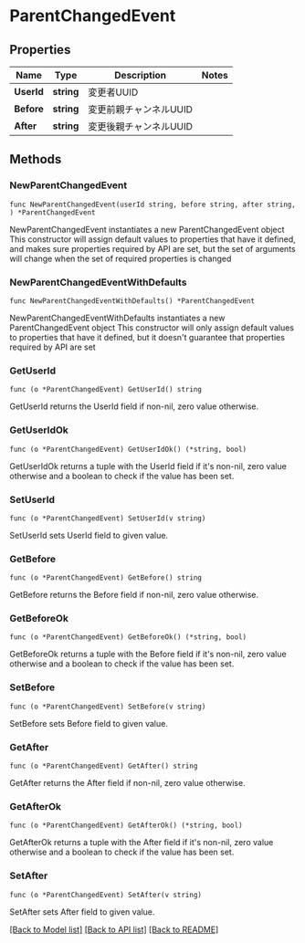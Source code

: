 # ParentChangedEvent

## Properties

Name | Type | Description | Notes
------------ | ------------- | ------------- | -------------
**UserId** | **string** | 変更者UUID | 
**Before** | **string** | 変更前親チャンネルUUID | 
**After** | **string** | 変更後親チャンネルUUID | 

## Methods

### NewParentChangedEvent

`func NewParentChangedEvent(userId string, before string, after string, ) *ParentChangedEvent`

NewParentChangedEvent instantiates a new ParentChangedEvent object
This constructor will assign default values to properties that have it defined,
and makes sure properties required by API are set, but the set of arguments
will change when the set of required properties is changed

### NewParentChangedEventWithDefaults

`func NewParentChangedEventWithDefaults() *ParentChangedEvent`

NewParentChangedEventWithDefaults instantiates a new ParentChangedEvent object
This constructor will only assign default values to properties that have it defined,
but it doesn't guarantee that properties required by API are set

### GetUserId

`func (o *ParentChangedEvent) GetUserId() string`

GetUserId returns the UserId field if non-nil, zero value otherwise.

### GetUserIdOk

`func (o *ParentChangedEvent) GetUserIdOk() (*string, bool)`

GetUserIdOk returns a tuple with the UserId field if it's non-nil, zero value otherwise
and a boolean to check if the value has been set.

### SetUserId

`func (o *ParentChangedEvent) SetUserId(v string)`

SetUserId sets UserId field to given value.


### GetBefore

`func (o *ParentChangedEvent) GetBefore() string`

GetBefore returns the Before field if non-nil, zero value otherwise.

### GetBeforeOk

`func (o *ParentChangedEvent) GetBeforeOk() (*string, bool)`

GetBeforeOk returns a tuple with the Before field if it's non-nil, zero value otherwise
and a boolean to check if the value has been set.

### SetBefore

`func (o *ParentChangedEvent) SetBefore(v string)`

SetBefore sets Before field to given value.


### GetAfter

`func (o *ParentChangedEvent) GetAfter() string`

GetAfter returns the After field if non-nil, zero value otherwise.

### GetAfterOk

`func (o *ParentChangedEvent) GetAfterOk() (*string, bool)`

GetAfterOk returns a tuple with the After field if it's non-nil, zero value otherwise
and a boolean to check if the value has been set.

### SetAfter

`func (o *ParentChangedEvent) SetAfter(v string)`

SetAfter sets After field to given value.



[[Back to Model list]](../README.md#documentation-for-models) [[Back to API list]](../README.md#documentation-for-api-endpoints) [[Back to README]](../README.md)


